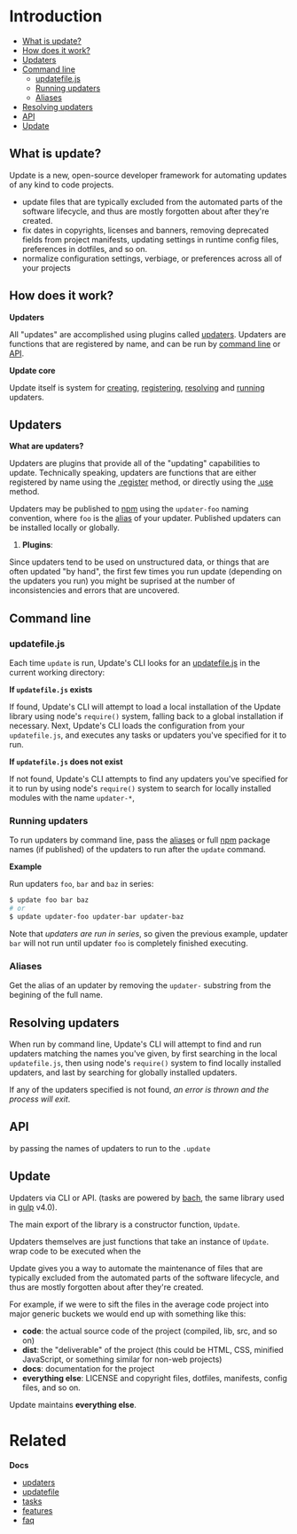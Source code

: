# Introduction

- [What is update?](#what-is-update)
- [How does it work?](#how-does-it-work)
- [Updaters](#updaters)
- [Command line](#command-line)
  * [updatefile.js](#updatefilejs)
  * [Running updaters](#running-updaters)
  * [Aliases](#aliases)
- [Resolving updaters](#resolving-updaters)
- [API](#api)
- [Update](#update)

## What is update?

Update is a new, open-source developer framework for automating updates of any kind to code projects.

* update files that are typically excluded from the automated parts of the software lifecycle, and thus are mostly forgotten about after they're created.
* fix dates in copyrights, licenses and banners, removing deprecated fields from project manifests, updating settings in runtime config files, preferences in dotfiles, and so on.
* normalize configuration settings, verbiage, or preferences across all of your projects

## How does it work?

**Updaters**

All "updates" are accomplished using plugins called [updaters](#updaters). Updaters are functions that are registered by name, and can be run by [command line](#command-line) or [API](#api).

**Update core**

Update itself is system for [creating](#creating-updaters), [registering](#registering-updaters), [resolving](#resolving-updaters) and [running](#running-updaters) updaters.

## Updaters

**What are updaters?**

Updaters are plugins that provide all of the "updating" capabilities to update. Technically speaking, updaters are functions that are either registered by name using the [.register](#register) method, or directly using the [.use](#use) method.

Updaters may be published to [npm](https://www.npmjs.com) using the `updater-foo` naming convention, where `foo` is the [alias](#aliases) of your updater. Published updaters can be installed locally or globally.

1. **Plugins**:

Since updaters tend to be used on unstructured data, or things that are often updated "by hand", the first few times you run update (depending on the updaters you run) you might be suprised at the number of inconsistencies and errors that are uncovered.

## Command line

### updatefile.js

Each time `update` is run, Update's CLI looks for an [updatefile.js](docs/updatefile.md) in the current working directory:

**If `updatefile.js` exists**

If found, Update's CLI will attempt to load a local installation of the Update library using node's `require()` system, falling back to a global installation if necessary. Next, Update's CLI loads the configuration from your `updatefile.js`, and executes any tasks or updaters you've specified for it to run.

**If `updatefile.js` does not exist**

If not found, Update's CLI attempts to find any updaters you've specified for it to run by using node's `require()` system to search for locally installed modules with the name `updater-*`,

### Running updaters

To run updaters by command line, pass the [aliases](#aliases) or full [npm](https://www.npmjs.com) package names (if published) of the updaters to run after the `update` command.

**Example**

Run updaters `foo`, `bar` and `baz` in series:

```sh
$ update foo bar baz
# or
$ update updater-foo updater-bar updater-baz
```

Note that _updaters are run in series_, so given the previous example, updater `bar` will not run until updater `foo` is completely finished executing.

### Aliases

Get the alias of an updater by removing the `updater-` substring from the begining of the full name.

## Resolving updaters

When run by command line, Update's CLI will attempt to find and run updaters matching the names you've given, by first searching in the local `updatefile.js`, then using node's `require()` system to find locally installed updaters, and last by searching for globally installed updaters.

If any of the updaters specified is not found, _an error is thrown and the process will exit_.

## API

by passing the names of updaters to run to the `.update`

## Update

Updaters via CLI or API. (tasks are powered by [bach](https://github.com/gulpjs/bach), the same library used in [gulp](http://gulpjs.com) v4.0).

The main export of the library is a constructor function, `Update`.

Updaters themselves are just functions that take an instance of `Update`. wrap code to be executed when the

Update gives you a way to automate the maintenance of files that are typically excluded from the automated parts of the software lifecycle, and thus are mostly forgotten about after they're created.

For example, if we were to sift the files in the average code project into major generic buckets we would end up with something like this:

* **code**: the actual source code of the project (compiled, lib, src, and so on)
* **dist**: the "deliverable" of the project (this could be HTML, CSS, minified JavaScript, or something similar for non-web projects)
* **docs**: documentation for the project
* **everything else**: LICENSE and copyright files, dotfiles, manifests, config files, and so on.

Update maintains **everything else**.

# Related

**Docs**

* [updaters](updaters.md)
* [updatefile](updatefile.md)
* [tasks](tasks.md)
* [features](features.md)
* [faq](faq.md)
